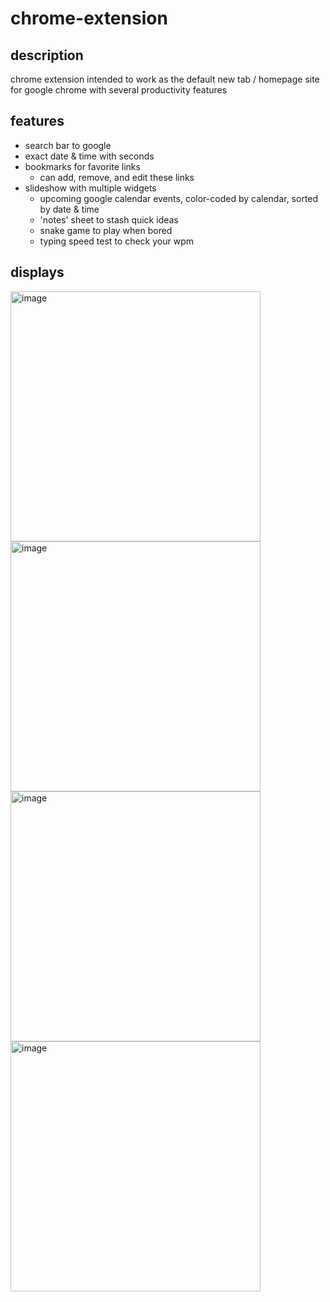 # chrome-extension
## description
chrome extension intended to work as the default new tab / homepage site for google chrome with several productivity features

## features
- search bar to google
- exact date & time with seconds
- bookmarks for favorite links
  - can add, remove, and edit these links
- slideshow with multiple widgets
  - upcoming google calendar events, color-coded by calendar, sorted by date & time
  - 'notes' sheet to stash quick ideas
  - snake game to play when bored
  - typing speed test to check your wpm

## displays
<img width="400" alt="image" src="https://github.com/jessicayd/chrome-extension/assets/105768635/6f92f7a1-b012-4579-a2ad-e597e2631c4d">
<img width="400" alt="image" src="https://github.com/jessicayd/chrome-extension/assets/105768635/3c327f22-6aaf-4b7b-b0f3-d17d749bc0bf">
<img width="400" alt="image" src="https://github.com/jessicayd/chrome-extension/assets/105768635/b8ad3c11-366f-465b-8265-02fd18163020">
<img width="400" alt="image" src="https://github.com/jessicayd/chrome-extension/assets/105768635/bee7ff12-e1ab-4933-8e5d-10ddda0ad178">
